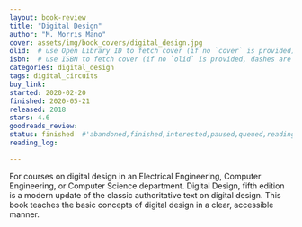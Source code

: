 ```yaml
---
layout: book-review
title: "Digital Design"
author: "M. Morris Mano"
cover: assets/img/book_covers/digital_design.jpg
olid:  # use Open Library ID to fetch cover (if no `cover` is provided)
isbn:  # use ISBN to fetch cover (if no `olid` is provided, dashes are optional)
categories: digital_design
tags: digital_circuits
buy_link: 
started: 2020-02-20
finished: 2020-05-21
released: 2018
stars: 4.6
goodreads_review:
status: finished  #'abandoned,finished,interested,paused,queued,reading,reread'
reading_log:

---
```


For courses on digital design in an Electrical Engineering, Computer Engineering, or Computer Science department. Digital Design, fifth edition is a modern update of the classic authoritative text on digital design. This book teaches the basic concepts of digital design in a clear, accessible manner.